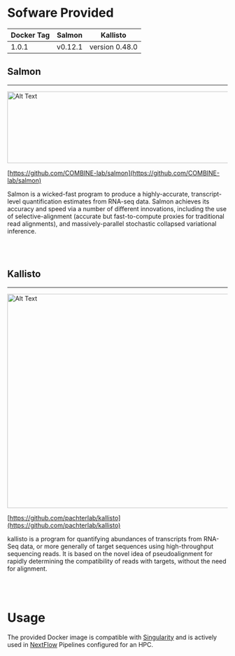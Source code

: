 # Sofware Provided
| Docker Tag | Salmon  | Kallisto    |
|----------|---------|------------|
| 1.0.1    | v0.12.1 | version 0.48.0 |

## Salmon 
---
<img src="https://github.com/COMBINE-lab/salmon/raw/master/doc/salmon_logo.png" alt="Alt Text" width="800" height="164">

[https://github.com/COMBINE-lab/salmon](https://github.com/COMBINE-lab/salmon)

Salmon is a wicked-fast program to produce a highly-accurate, transcript-level quantification estimates from RNA-seq data. Salmon achieves its accuracy and speed via a number of different innovations, including the use of selective-alignment (accurate but fast-to-compute proxies for traditional read alignments), and massively-parallel stochastic collapsed variational inference. 

<br>
<br>

## Kallisto
---

<img src="https://pachterlab.github.io/kallisto/bear.jpg" alt="Alt Text" width="600" height="490">

[https://github.com/pachterlab/kallisto](https://github.com/pachterlab/kallisto)

kallisto is a program for quantifying abundances of transcripts from RNA-Seq data, or more generally of target sequences using high-throughput sequencing reads. It is based on the novel idea of pseudoalignment for rapidly determining the compatibility of reads with targets, without the need for alignment. 

<br>
<br>

# Usage

The provided Docker image is compatible with [Singularity](https://sylabs.io/docs/) and is actively used in [NextFlow](https://www.nextflow.io/) Pipelines configured for an HPC.
